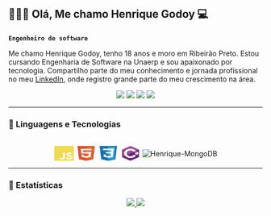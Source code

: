 ## 🧑🏻‍💻 Olá, Me chamo Henrique Godoy 💻

**`Engenheiro de software`**
<br>

Me chamo Henrique Godoy, tenho 18 anos e moro em Ribeirão Preto. Estou cursando Engenharia de Software na Unaerp e sou apaixonado por tecnologia. Compartilho parte do meu conhecimento e jornada profissional no meu [LinkedIn](https://www.linkedin.com/in/henrique-godoy-dos-santos/), onde registro grande parte do meu crescimento na área.

<div style="display: inline_block" align="center">
  <a href="https://instagram.com/henrique_godoy12" target="_blank"><img src="https://img.shields.io/badge/-Instagram-%23E4405F?style=for-the-badge&logo=instagram&logoColor=white" target="_blank"></a>
 <a href="godoy_11" target="_blank"><img src="https://img.shields.io/badge/Discord-7289DA?style=for-the-badge&logo=discord&logoColor=white" target="_blank"></a> 
  <a href = "mailto:henriquegodoyds@gmail.com"><img src="https://img.shields.io/badge/-Gmail-%23333?style=for-the-badge&logo=gmail&logoColor=white" target="_blank"></a>
  <a href="https://www.linkedin.com/in/henrique-godoy-dos-santos/" target="_blank"><img src="https://img.shields.io/badge/-LinkedIn-%230077B5?style=for-the-badge&logo=linkedin&logoColor=white" target="_blank"></a> 
</div>

---
### 🤖 Linguagens e Tecnologias
<div style="display: inline_block" align="center"><br>
  <img align="center" alt="Henrique-Js" height="30" width="40" src="https://raw.githubusercontent.com/devicons/devicon/master/icons/javascript/javascript-plain.svg">
  <img align="center" alt="Henrique-HTML" height="30" width="40" src="https://raw.githubusercontent.com/devicons/devicon/master/icons/html5/html5-original.svg">
  <img align="center" alt="Henrique-CSS" height="30" width="40" src="https://raw.githubusercontent.com/devicons/devicon/master/icons/css3/css3-original.svg">
  <img align="center" alt="Henrique-Csharp" height="30" width="40" src="https://raw.githubusercontent.com/devicons/devicon/master/icons/csharp/csharp-original.svg">
  <img align="center" alt="Henrique-MongoDB" height="30" width="40" src="https://cdn.jsdelivr.net/gh/devicons/devicon@latest/icons/mongodb/mongodb-plain.svg">
</div>

---
### 🤖 Estatísticas
<div align="center">
  <a href="https://github.com/HenriqueGodoyy">
    <img height="145em" src="https://github-readme-stats.vercel.app/api?username=HenriqueGodoyy&show_icons=true&theme=tokyonight" />
    <img height="145em" src="https://github-readme-stats.vercel.app/api/top-langs/?username=HenriqueGodoyy&layout=compact&langs_count=16&theme=tokyonight" />
  </a>
</div>

